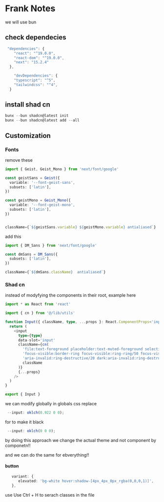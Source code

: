 # Frank Notes

we will use bun

## check dependecies

```ts
 "dependencies": {
    "react": "^19.0.0",
    "react-dom": "^19.0.0",
    "next": "15.2.4"
  },

    "devDependencies": {
    "typescript": "^5",
    "tailwindcss": "^4",
  }
```

## install shad cn

```ts
bunx --bun shadcn@latest init
bunx --bun shadcn@latest add --all
```

## Customization

### Fonts

remove these

```ts
import { Geist, Geist_Mono } from 'next/font/google'

const geistSans = Geist({
  variable: '--font-geist-sans',
  subsets: ['latin'],
})

const geistMono = Geist_Mono({
  variable: '--font-geist-mono',
  subsets: ['latin'],
})


className={`${geistSans.variable} ${geistMono.variable} antialiased`}

```

add this

```ts
import { DM_Sans } from 'next/font/google'

const dmSans = DM_Sans({
  subsets: ['latin'],
})

className={`${dmSans.className}  antialiased`}

```

### Shad cn

instead of modyfying the components in their root,
example here

```ts
import * as React from 'react'

import { cn } from '@/lib/utils'

function Input({ className, type, ...props }: React.ComponentProps<'input'>) {
  return (
    <input
      type={type}
      data-slot='input'
      className={cn(
        'file:text-foreground placeholder:text-muted-foreground selection:bg-primary selection:text-primary-foreground dark:bg-input/30 border-black flex h-9 w-full min-w-0 rounded-md border bg-transparent px-3 py-1 text-base shadow-xs transition-[color,box-shadow] outline-none file:inline-flex file:h-7 file:border-0 file:bg-transparent file:text-sm file:font-medium disabled:pointer-events-none disabled:cursor-not-allowed disabled:opacity-50 md:text-sm',
        'focus-visible:border-ring focus-visible:ring-ring/50 focus-visible:ring-[3px]',
        'aria-invalid:ring-destructive/20 dark:aria-invalid:ring-destructive/40 aria-invalid:border-destructive',
        className
      )}
      {...props}
    />
  )
}

export { Input }
```

we can modify globally in globals css
replace

```ts
 --input: oklch(0.922 0 0);
```

for to make it black

```ts
 --input: oklch(0 0 0);
```

by doing this approach we change the actual theme and not component by componetn!!

and we can do the same for ebverything!!

#### button

```ts
   variant: {
      elevated: 'bg-white hover:shadow-[4px_4px_0px_rgba(0,0,0,1)]',
   },
```

use Use Ctrl + H to serach classes in the file
